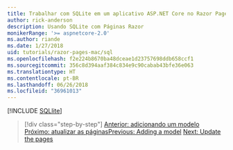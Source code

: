 ```yaml
---
title: Trabalhar com SQLite em um aplicativo ASP.NET Core no Razor Pages
author: rick-anderson
description: Usando SQLite com Páginas Razor
monikerRange: '>= aspnetcore-2.0'
ms.author: riande
ms.date: 1/27/2018
uid: tutorials/razor-pages-mac/sql
ms.openlocfilehash: f2e224b8670ba48dceae1d23757698ddb658ccf1
ms.sourcegitcommit: 356c8d394aaf384c834e9c90cabab43bfe36e063
ms.translationtype: HT
ms.contentlocale: pt-BR
ms.lasthandoff: 06/26/2018
ms.locfileid: "36961013"
---
```

[!INCLUDE [SQLlite](../../includes/RP/sql.md)]

> [!div class="step-by-step"]
> <span data-ttu-id="e3a69-103">[Anterior: adicionando um modelo](xref:tutorials/razor-pages-mac/model)
> [Próximo: atualizar as páginas](xref:tutorials/razor-pages-mac/da1)</span><span class="sxs-lookup"><span data-stu-id="e3a69-103">[Previous: Adding a model](xref:tutorials/razor-pages-mac/model)
[Next: Update the pages](xref:tutorials/razor-pages-mac/da1)</span></span>
